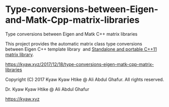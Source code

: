 # Type-conversions-between-Eigen-and-Matk-Cpp-matrix-libraries
Type conversions between Eigen and Matk C++ matrix libraries

This project provides the automatic matrix class type conversions between Eigen C++ template library  and <a href="https://github.com/Kyaw-Kyaw-Htike/Standalone-and-portable-Cpp11-matrix-library" target="_blank">Standalone and portable C++11 matrix library</a>.

https://kyaw.xyz/2017/12/18/type-conversions-eigen-matk-cpp-matrix-libraries

Copyright (C) 2017 Kyaw Kyaw Htike @ Ali Abdul Ghafur. All rights reserved.



Dr. Kyaw Kyaw Htike @ Ali Abdul Ghafur



https://kyaw.xyz
